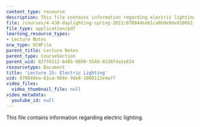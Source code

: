 ```yaml
---
content_type: resource
description: This file contains information regarding electric lighting.
file: /courses/4-430-daylighting-spring-2012/07884dea61ca9b9e9de81068112e4a7f_MIT4_430S12_lec15.pdf
file_type: application/pdf
learning_resource_types:
- Lecture Notes
ocw_type: OCWFile
parent_title: Lecture Notes
parent_type: CourseSection
parent_uid: 82ff6112-6d85-6050-554d-9138fda1e834
resourcetype: Document
title: 'Lecture 15: Electric Lighting'
uid: 07884dea-61ca-9b9e-9de8-1068112e4a7f
video_files:
  video_thumbnail_file: null
video_metadata:
  youtube_id: null
---
```

This file contains information regarding electric lighting.

